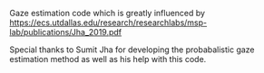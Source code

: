 Gaze estimation code which is greatly influenced by https://ecs.utdallas.edu/research/researchlabs/msp-lab/publications/Jha_2019.pdf

Special thanks to Sumit Jha for developing the probabalistic gaze estimation method as well as his help with this code.
